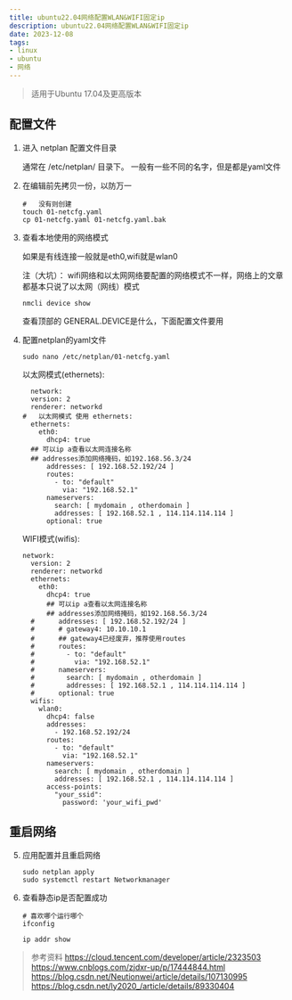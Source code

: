 ```yaml
---
title: ubuntu22.04网络配置WLAN&WIFI固定ip
description: ubuntu22.04网络配置WLAN&WIFI固定ip
date: 2023-12-08
tags:
- linux
- ubuntu
- 网络
---
```


> 适用于Ubuntu 17.04及更高版本
## 配置文件
1. 进入 netplan 配置文件目录

    通常在 /etc/netplan/ 目录下。 一般有一些不同的名字，但是都是yaml文件
2. 在编辑前先拷贝一份，以防万一
    ```shell
    #   没有则创建
   touch 01-netcfg.yaml
   cp 01-netcfg.yaml 01-netcfg.yaml.bak
    ```
3. 查看本地使用的网络模式

    如果是有线连接一般就是eth0,wifi就是wlan0
   
   注（大坑）： wifi网络和以太网网络要配置的网络模式不一样，网络上的文章都基本只说了以太网（网线）模式


    ```shell
    nmcli device show
    ```
    查看顶部的 GENERAL.DEVICE是什么，下面配置文件要用
4. 配置netplan的yaml文件
    ```shell
    sudo nano /etc/netplan/01-netcfg.yaml
    ```
   以太网模式(ethernets):
    ```shell
      network:
      version: 2
      renderer: networkd
    #   以太网模式 使用 ethernets:
      ethernets:
        eth0:
          dhcp4: true
      ## 可以ip a查看以太网连接名称
      ## addresses添加网络掩码，如192.168.56.3/24
          addresses: [ 192.168.52.192/24 ]
          routes:
            - to: "default"
              via: "192.168.52.1"
          nameservers:
            search: [ mydomain , otherdomain ]
            addresses: [ 192.168.52.1 , 114.114.114.114 ]
          optional: true
    ```
   WIFI模式(wifis):
   ```shell
   network:
     version: 2
     renderer: networkd
     ethernets:
       eth0:
         dhcp4: true
         ## 可以ip a查看以太网连接名称
         ## addresses添加网络掩码，如192.168.56.3/24
     #      addresses: [ 192.168.52.192/24 ]
     #      # gateway4: 10.10.10.1
     #      ## gateway4已经废弃，推荐使用routes
     #      routes:
     #        - to: "default"
     #          via: "192.168.52.1"
     #      nameservers:
     #        search: [ mydomain , otherdomain ]
     #        addresses: [ 192.168.52.1 , 114.114.114.114 ]
     #      optional: true
     wifis:
       wlan0:
         dhcp4: false
         addresses:
           - 192.168.52.192/24
         routes:
           - to: "default"
             via: "192.168.52.1"
         nameservers:
           search: [ mydomain , otherdomain ]
           addresses: [ 192.168.52.1 , 114.114.114.114 ]
         access-points:
           "your_ssid":
             password: 'your_wifi_pwd'
   ```
## 重启网络
5. 应用配置并且重启网络
    ```shell
    sudo netplan apply
    sudo systemctl restart Networkmanager
    ```
6. 查看静态ip是否配置成功
    ```shell
   # 喜欢哪个运行哪个
    ifconfig
    
   ip addr show
    ```

> 参考资料
> https://cloud.tencent.com/developer/article/2323503
> https://www.cnblogs.com/zjdxr-up/p/17444844.html
> https://blog.csdn.net/Neutionwei/article/details/107130995
> https://blog.csdn.net/ly2020_/article/details/89330404